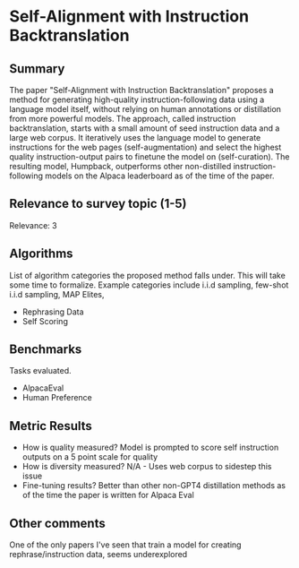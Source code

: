 # Self-Alignment with Instruction Backtranslation

## Summary

The paper "Self-Alignment with Instruction Backtranslation" proposes a method for generating high-quality instruction-following data using a language model itself, without relying on human annotations or distillation from more powerful models.
The approach, called instruction backtranslation, starts with a small amount of seed instruction data and a large web corpus.
It iteratively uses the language model to generate instructions for the web pages (self-augmentation) and select the highest quality instruction-output pairs to finetune the model on (self-curation).
The resulting model, Humpback, outperforms other non-distilled instruction-following models on the Alpaca leaderboard as of the time of the paper.

## Relevance to survey topic (1-5)

Relevance: 3

## Algorithms

List of algorithm categories the proposed method falls under. This will take some time to formalize. Example categories include i.i.d sampling, few-shot i.i.d sampling, MAP Elites, 

- Rephrasing Data
- Self Scoring

## Benchmarks

Tasks evaluated.

- AlpacaEval
- Human Preference

## Metric Results

- How is quality measured? Model is prompted to score self instruction outputs on a 5 point scale for quality
- How is diversity measured? N/A - Uses web corpus to sidestep this issue
- Fine-tuning results? Better than other non-GPT4 distillation methods as of the time the paper is written for Alpaca Eval

## Other comments

One of the only papers I've seen that train a model for creating rephrase/instruction data, seems underexplored
